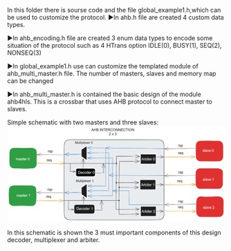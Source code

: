 In this folder there is sourse code and the file global_example1.h,which can be used to customize the protocol.
►In ahb.h file are created 4 custom data types.

►In ahb_encoding.h file are created 3 enum data types to encode some situation of the protocol such as 4 HTrans option IDLE(0), BUSY(1), SEQ(2), NONSEQ(3)

►In global_example1.h use can customize the templated module of ahb_multi_master.h file. The number of masters, slaves and memory map can be changed

►In ahb_multi_master.h is contained the basic design of the module ahb4hls. This is a crossbar that uses AHB protocol to connect master to slaves.

Simple schematic with two masters and three slaves: 
![alt text][logo]

[logo]: https://github.com/StergiosKiourtsis/AHB_HLS/blob/main/images/2x3AHB.png "Logo Title Text 2"


In this schematic is shown the 3 must important components of this design decoder, multiplexer and arbiter.
